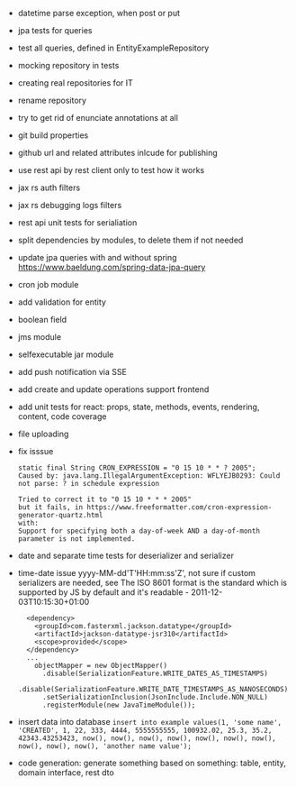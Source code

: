 - datetime parse exception, when post or put
- jpa tests for queries
- test all queries, defined in EntityExampleRepository
- mocking repository in tests
- creating real repositories for IT 
- rename repository
- try to get rid of enunciate annotations at all
- git build properties
- github url and related attributes inlcude for publishing
- use rest api by rest client only to test how it works
- jax rs auth filters
- jax rs debugging logs filters
- rest api unit tests for serialiation
- split dependencies by modules, to delete them if not needed
- update jpa queries with and without spring https://www.baeldung.com/spring-data-jpa-query
- cron job module
- add validation for entity 
- boolean field
- jms module
- selfexecutable jar module
- add push notification via SSE
- add create and update operations support frontend
- add unit tests for react: props, state, methods, events, rendering, content, code coverage
- file uploading
- fix isssue
  
    ```
    static final String CRON_EXPRESSION = "0 15 10 * * ? 2005";
    Caused by: java.lang.IllegalArgumentException: WFLYEJB0293: Could not parse: ? in schedule expression
    
    Tried to correct it to "0 15 10 * * * 2005"
    but it fails, in https://www.freeformatter.com/cron-expression-generator-quartz.html
    with:
    Support for specifying both a day-of-week AND a day-of-month parameter is not implemented.
    ```
- date and separate time tests for deserializer and serializer    
- time-date issue yyyy-MM-dd'T'HH:mm:ss'Z', not sure if custom serializers are needed, see 
    The ISO 8601 format is the standard which is supported by JS by default and it's readable - 
    2011-12-03T10:15:30+01:00
    
    ```
      <dependency>
        <groupId>com.fasterxml.jackson.datatype</groupId>
        <artifactId>jackson-datatype-jsr310</artifactId>
        <scope>provided</scope>
      </dependency>
      ...
        objectMapper = new ObjectMapper()
          .disable(SerializationFeature.WRITE_DATES_AS_TIMESTAMPS)
          .disable(SerializationFeature.WRITE_DATE_TIMESTAMPS_AS_NANOSECONDS)
          .setSerializationInclusion(JsonInclude.Include.NON_NULL)
          .registerModule(new JavaTimeModule());
    ```
- insert data into database
    `insert into example values(1, 'some name', 'CREATED', 1, 22, 333, 4444, 5555555555, 100932.02, 25.3, 35.2, 42343.43253423, now(), now(), now(), now(), now(), now(), now(), now(), now(), now(), 'another name value');`
- code generation: generate something based on something: table, entity, domain interface, rest dto